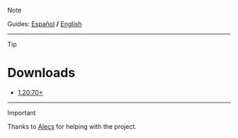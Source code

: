 > [!NOTE]
> Guides: [Español](/guides/ES.md) **/** [English](/guides/EN.md)
---
> [!TIP]
> # Downloads
> - [1.20.70+](https://github.com/TheSilver1023/Color-Display/files/14860333/Color.Display.zip)
---
> [!IMPORTANT]
> Thanks to [Alecs](https://github.com/AlecsDeveloper) for helping with the project.
